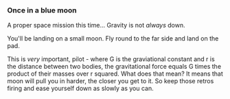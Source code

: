 ### Once in a blue moon
A proper space mission this time... Gravity is not *always* down.

You'll be landing on a small moon. Fly round to the far side and land on the pad.

This is *very* important, pilot - where G is the graviational constant and r is the distance between two bodies, the gravitational force equals G times the product of their masses over r squared. What does that mean? It means that moon will pull you in harder, the closer you get to it. So keep those retros firing and ease yourself down as slowly as you can.